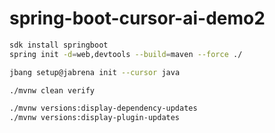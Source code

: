 # spring-boot-cursor-ai-demo2


```bash
sdk install springboot
spring init -d=web,devtools --build=maven --force ./

jbang setup@jabrena init --cursor java

./mvnw clean verify

./mvnw versions:display-dependency-updates
./mvnw versions:display-plugin-updates
```
